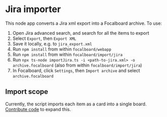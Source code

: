 # Jira importer

This node app converts a Jira xml export into a Focalboard archive. To use:
1. Open Jira advanced search, and search for all the items to export
2. Select `Export`, then `Export XML`
3. Save it locally, e.g. to `jira_export.xml`
4. Run `npm install` from within `focalboard/webapp`
5. Run `npm install` from within `focalboard/import/jira`
6. Run `npx ts-node importJira.ts -i <path-to-jira.xml> -o archive.focalboard` (also from within `focalboard/import/jira`)
7. In Focalboard, click `Settings`, then `Import archive` and select `archive.focalboard`

## Import scope

Currently, the script imports each item as a card into a single board. [Contribute code](https://www.focalboard.com/contribute/getting-started/) to expand this.
